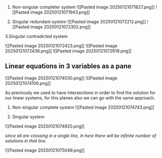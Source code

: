 
1. Non-singular completer system
![[Pasted image 20250121071827.png]]
![[Pasted image 20250121071943.png]]

2. Singular redundant system
![[Pasted image 20250121072212.png]]
![[Pasted image 20250121072302.png]]

3.Singular contradicted system

![[Pasted image 20250121072423.png]]
![[Pasted image 20250121072436.png]]
![[Pasted image 20250121072619.png]]

## Linear equations in 3 variables as a pane

![[Pasted image 20250121074030.png]]
![[Pasted image 20250121074106.png]]

As previously we used to have intersections in order to find the solution for our linear systems, for this planes also we can go with the same approach.

1. Non-singular complete system
![[Pasted image 20250121074743.png]]

2. Singular system

![[Pasted image 20250121074920.png]]

*since all are crossing in a single line, in here there will be infinite number of solutions in that line.*

![[Pasted image 20250121075049.png]]


